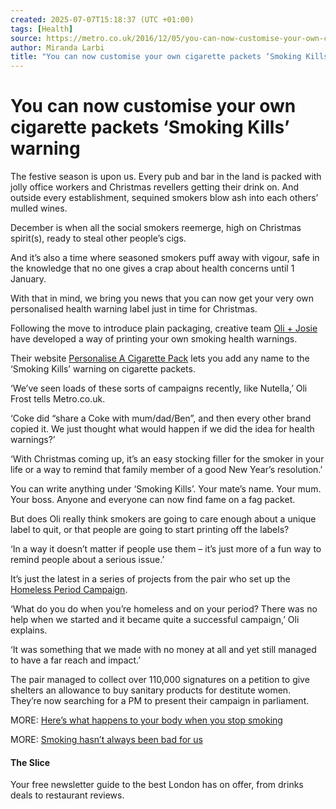 ```yaml
---
created: 2025-07-07T15:18:37 (UTC +01:00)
tags: [Health]
source: https://metro.co.uk/2016/12/05/you-can-now-customise-your-own-cigarette-packets-which-is-nice-6302293/
author: Miranda Larbi
title: "You can now customise your own cigarette packets ‘Smoking Kills’ warning"
---
```


# You can now customise your own cigarette packets ‘Smoking Kills’ warning

The festive season is upon us. Every pub and bar in the land is packed with jolly office workers and Christmas revellers getting their drink on. And outside every establishment, sequined smokers blow ash into each others’ mulled wines.

December is when all the social smokers reemerge, high on Christmas spirit(s), ready to steal other people’s cigs.

And it’s also a time where seasoned smokers puff away with vigour, safe in the knowledge that no one gives a crap about health concerns until 1 January.

With that in mind, we bring you news that you can now get your very own personalised health warning label just in time for Christmas.

Following the move to introduce plain packaging, creative team [Oli + Josie](http://oliandjosie.com/about/) have developed a way of printing your own smoking health warnings.

Their website [Personalise A Cigarette Pack](http://personaliseacigarettepack.oliandjosie.com/) lets you add any name to the ‘Smoking Kills’ warning on cigarette packets.

‘We’ve seen loads of these sorts of campaigns recently, like Nutella,’ Oli Frost tells Metro.co.uk.

‘Coke did “share a Coke with mum/dad/Ben”, and then every other brand copied it. We just thought what would happen if we did the idea for health warnings?’

‘With Christmas coming up, it’s an easy stocking filler for the smoker in your life or a way to remind that family member of a good New Year’s resolution.’

You can write anything under ‘Smoking Kills’. Your mate’s name. Your mum. Your boss. Anyone and everyone can now find fame on a fag packet.

But does Oli really think smokers are going to care enough about a unique label to quit, or that people are going to start printing off the labels?

‘In a way it doesn’t matter if people use them – it’s just more of a fun way to remind people about a serious issue.’

It’s just the latest in a series of projects from the pair who set up the [Homeless Period Campaign](http://oliandjosie.com/thehomelessperiod/).

‘What do you do when you’re homeless and on your period? There was no help when we started and it became quite a successful campaign,’ Oli explains.

‘It was something that we made with no money at all and yet still managed to have a far reach and impact.’

The pair managed to collect over 110,000 signatures on a petition to give shelters an allowance to buy sanitary products for destitute women. They’re now searching for a PM to present their campaign in parliament.

MORE: [Here’s what happens to your body when you stop smoking](https://metro.co.uk/2016/10/05/heres-what-happens-to-your-body-when-you-stop-smoking-6170778/?ico=more_text_links)

MORE: [Smoking hasn’t always been bad for us](https://metro.co.uk/2016/08/03/smoking-hasnt-always-been-bad-for-us-6044891/?ico=more_text_links)

#### The Slice

Your free newsletter guide to the best London has on offer, from drinks deals to restaurant reviews.
